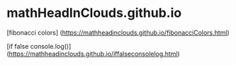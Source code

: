 # mathHeadInClouds.github.io
[fibonacci colors] (https://mathheadinclouds.github.io/fibonacciColors.html)

[if false console.log()] (https://mathheadinclouds.github.io/iffalseconsolelog.html)